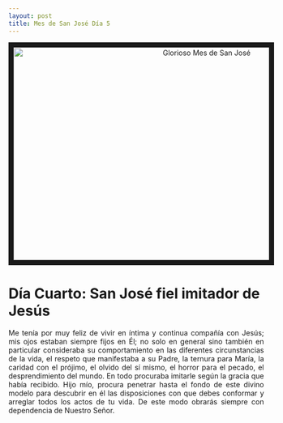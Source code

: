 ```yaml
---
layout: post
title: Mes de San José Día 5
---
```



<p align="center"> 
  <a href="http://www.youtube.com/watch?feature=player_embedded&v=uFPhu5wwRig" target="_blank"><img src="http://img.youtube.com/vi/uFPhu5wwRig/0.jpg" 
alt="Glorioso Mes de San José" width="746" height="420" border="10" /></a>
</p>

# **Día Cuarto: San José fiel imitador de Jesús**

<p style="text-align: justify;">Me tenía por muy feliz de vivir en íntima y continua compañía con Jesús; mis ojos estaban siempre fijos en Él; no solo en general sino también en particular consideraba su comportamiento en las diferentes circunstancias de la vida, el respeto que manifestaba a su Padre, la ternura para María, la caridad con el prójimo, el olvido del sí mismo, el horror para el pecado, el desprendimiento del mundo. En todo procuraba imitarle según la gracia que había recibido.
Hijo mío, procura penetrar hasta el fondo de este divino modelo para descubrir en él las disposiciones con que debes conformar y arreglar todos los actos de tu vida. De este modo obrarás siempre con dependencia de Nuestro Señor.</p>
